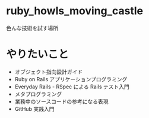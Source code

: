 # ruby_howls_moving_castle

色んな技術を試す場所

# やりたいこと

- オブジェクト指向設計ガイド
- Ruby on Rails アプリケーションプログラミング
- Everyday Rails - RSpec による Rails テスト入門
- メタプログラミング
- 業務中のソースコードの参考になる表現
- GitHub 実践入門
